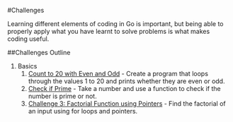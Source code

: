 #Challenges

Learning different elements of coding in Go is important, but being able to properly apply what you have learnt to solve problems is what makes coding useful.

##Challenges Outline

1. Basics
	1. [Count to 20 with Even and Odd](basics/20-even-odd/20-even-odd.md) - Create a program that loops through the values 1 to 20 and prints whether they are even or odd.
	1. [Check if Prime](basics/check-prime/check-prime.md) - Take a number and use a function to check if the number is prime or not.
	1. [Challenge 3: Factorial Function using Pointers](intermediate/factorial-functions/factorial-functions.md) - Find the factorial of an input using for loops and pointers.
